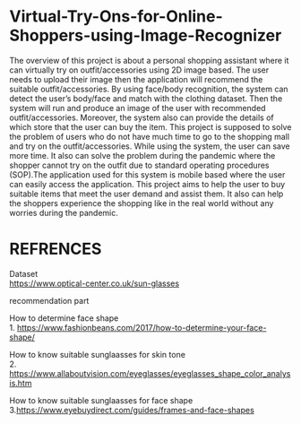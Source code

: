 # Virtual-Try-Ons-for-Online-Shoppers-using-Image-Recognizer
The overview of this project is about a personal shopping assistant where it can virtually try on outfit/accessories using 2D image based. The user needs to upload their image then the application will recommend the suitable outfit/accessories. By using face/body recognition, the system can detect the user’s body/face and match with the clothing dataset. Then the system will run and produce an image of the user with recommended outfit/accessories. Moreover, the system also can provide the details of which store that the user can buy the item. This project is supposed to solve the problem of users who do not have much time to go to the shopping mall and try on the outfit/accessories. While using the system, the user can save more time. It also can solve the problem during the pandemic where the shopper cannot try on the outfit due to standard operating procedures (SOP).The application used for this system is mobile based where the user can easily access the application. This project aims to help the user to buy suitable items that meet the user demand and assist them. It also can help the shoppers experience the shopping like in the real world without any worries during the pandemic.

# REFRENCES

Dataset
<br /> https://www.optical-center.co.uk/sun-glasses

recommendation part

How to determine face shape
<br /> 1. https://www.fashionbeans.com/2017/how-to-determine-your-face-shape/

How to know suitable sunglaasses for skin tone
<br /> 2. https://www.allaboutvision.com/eyeglasses/eyeglasses_shape_color_analysis.htm

How to know suitable sunglaasses for face shape
<br />3.https://www.eyebuydirect.com/guides/frames-and-face-shapes


